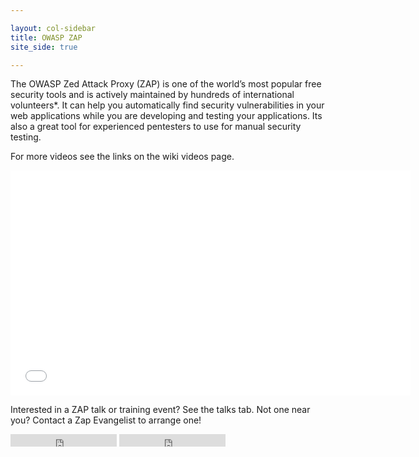 ```yaml
---

layout: col-sidebar
title: OWASP ZAP
site_side: true

---
```

<!-- rebuild 12 -->

The OWASP Zed Attack Proxy (ZAP) is one of the world’s most popular free security tools and is actively maintained by hundreds of international volunteers*. It can help you automatically find security vulnerabilities in your web applications while you are developing and testing your applications. Its also a great tool for experienced pentesters to use for manual security testing.

For more videos see the links on the wiki videos page.

  <div class="video-container">
    <iframe src="//www.youtube.com/embed/ztfgip-UhWw?" allowfullscreen="true" width="640" height="360" frameborder="0"></iframe>
  </div>
  
Interested in a ZAP talk or training event? See the talks tab. Not one near you? Contact a Zap Evangelist to arrange one!

<!-- <div id="screenshots" class="page-body tab remove-el" role="tabpanel" aria-labelledby="screenshots-link" tabindex="0">
  Testing another tab. This one is supposed to be for screenshots.
</div>

<div id="features" class="page-body tab remove-el" role="tabpanel" aria-labelledby="features-link" tabindex="0">
  Testing another tab. This one is supposed to be for feature. Some more text.
</div> -->

<div class="github-buttons">
  <iframe src="https://ghbtns.com/github-btn.html?user=twbs&repo=bootstrap&type=star&count=true" frameborder="0" scrolling="0" width="170px" height="20px"></iframe>
  <iframe src="https://ghbtns.com/github-btn.html?user=twbs&repo=bootstrap&type=watch&count=true&v=2" frameborder="0" scrolling="0" width="170px" height="20px"></iframe>
</div>
